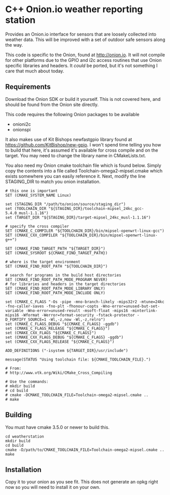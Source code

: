 # C++ Onion.io weather reporting station

Provides an Onion.io interface for sensors that are loosely collected into
weather data. This will be improved with a set of outdoor safe sensors along
the way.

This code is specific to the Onion, found at http://onion.io. It will not
compile for other platforms due to the GPIO and i2c access routines that
use Onion specific libraries and headers. It *could* be ported, but it's not
something I care that much about today.

## Requirements

Download the Onion SDK or build it yourself. This is not covered here, and
should be found from the Onion site directly. 

This code requires the following Onion packages to be available

* onioni2c
* onionspi

It also makes use of Kit Bishops newfastgpio library found at
https://github.com/KitBishop/new-gpio. I won't spend time telling you how to
build that here, it's assumed it's available for cross compile and on the
target. You may need to change the library name in CMakeLists.txt.

You also need my Onion cmake toolchain file which is found below. Simply copy
the contents into a file called Toolchain-omega2-mipsel.cmake which exists
somewhere you can easily reference it. Next, modify the line STAGING_DIR to match
you onion installation.

```
# this one is important
SET (CMAKE_SYSTEM_NAME Linux)

set (STAGING_DIR "/path/to/onion/source/staging_dir")
set (TOOLCHAIN_DIR "${STAGING_DIR}/toolchain-mipsel_24kc_gcc-5.4.0_musl-1.1.16")
set (TARGET_DIR "${STAGING_DIR}/target-mipsel_24kc_musl-1.1.16")

# specify the cross compiler
SET (CMAKE_C_COMPILER "${TOOLCHAIN_DIR}/bin/mipsel-openwrt-linux-gcc")
SET (CMAKE_CXX_COMPILER "${TOOLCHAIN_DIR}/bin/mipsel-openwrt-linux-g++")

SET (CMAKE_FIND_TARGET_PATH "${TARGET_DIR}")
SET (CMAKE_SYSROOT ${CMAKE_FIND_TARGET_PATH})

# where is the target environment 
SET (CMAKE_FIND_ROOT_PATH "${TOOLCHAIN_DIR}")

# search for programs in the build host directories
SET (CMAKE_FIND_ROOT_PATH_MODE_PROGRAM NEVER)
# for libraries and headers in the target directories
SET (CMAKE_FIND_ROOT_PATH_MODE_LIBRARY ONLY)
SET (CMAKE_FIND_ROOT_PATH_MODE_INCLUDE ONLY) 

set (CMAKE_C_FLAGS "-Os -pipe -mno-branch-likely -mips32r2 -mtune=24kc -fno-caller-saves -fno-plt -fhonour-copts -Wno-error=unused-but-set-variable -Wno-error=unused-result -msoft-float -mips16 -minterlink-mips16 -Wformat -Werror=format-security -fstack-protector -D_FORTIFY_SOURCE=1 -Wl,-z,now -Wl,-z,relro")
set (CMAKE_C_FLAGS_DEBUG "${CMAKE_C_FLAGS} -ggdb")
set (CMAKE_C_FLAGS_RELEASE "${CMAKE_C_FLAGS}")
set (CMAKE_CXX_FLAGS "${CMAKE_C_FLAGS}")
set (CMAKE_CXX_FLAGS_DEBUG "${CMAKE_C_FLAGS} -ggdb")
set (CMAKE_CXX_FLAGS_RELEASE "${CMAKE_C_FLAGS}")

ADD_DEFINITIONS ("-isystem ${TARGET_DIR}/usr/include")

message(STATUS "Using toolchain file: ${CMAKE_TOOLCHAIN_FILE}.")

# From:
# http://www.vtk.org/Wiki/CMake_Cross_Compiling

# Use the commands:
# mkdir build
# cd build
# cmake -DCMAKE_TOOLCHAIN_FILE=Toolchain-omega2-mipsel.cmake ..
# make
```

## Building

You must have cmake 3.5.0 or newer to build this.

```
cd weatherstation
mkdir build
cd build
cmake -D/path/to/CMAKE_TOOLCHAIN_FILE=Toolchain-omega2-mipsel.cmake ..
make
```

## Installation

Copy it to your onion as you see fit. This does not generate an opkg right now
so you will need to install it on your own.

